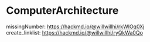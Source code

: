 # ComputerArchitecture
missingNumber: https://hackmd.io/@willwillhi/rkWlOq0Xj  
create_linklist: https://hackmd.io/@willwillhi/ryQkWa0Qo
